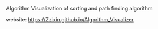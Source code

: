 Algorithm Visualization of sorting and path finding algorithm

website: https://Zzixin.github.io/Algorithm_Visualizer